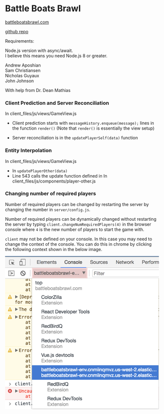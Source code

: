 # Battle Boats Brawl

[battleboatsbrawl.com](http://www.battleboatsbrawl.com)

[github repo](https://github.com/nicholas-guyaux/cs5410_final)

Requirements:

Node.js version with async/await.  
I believe this means you need Node.js 8 or greater.

Andrew Aposhian  
Sam Christiansen  
Nicholas Guyaux  
John Johnson  

With help from Dr. Dean Mathias


### Client Prediction and Server Reconciliation
In client_files/js/views/GameView.js

* Client prediction starts with `messageHistory.enqueue(message);` lines in the function `render()` (Note that `render()` is essentially the view setup)

* Server reconciliation is in the `updatePlayerSelf(data)` function

### Entity Interpolation
In client_files/js/views/GameView.js

* In `updatePlayerOther(data)`
* Line 543 calls the update function defined in In client_files/js/components/player-other.js

### Changing number of required players

Number of required players can be changed by restarting the server by changing the number in `server/config.js`.

Number of required players can be dynamically changed without restarting the server by typing `client.changeNumRequiredPlayers(4)` in the browser console where `4` is the new number of players to start the game with.

`client` may not be defined on your console. In this case you may need to change the context of the console. You can do this in chrome by clicking the following context shown in the below image.

![console context change](console_change.png)
